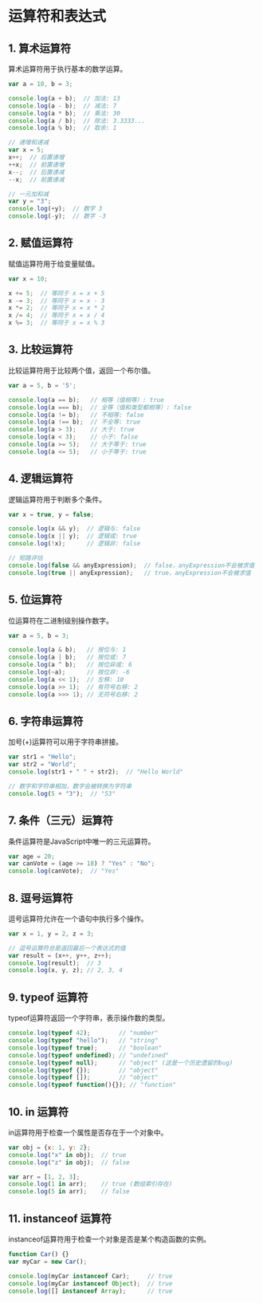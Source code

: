 # 运算符和表达式

## 1. 算术运算符

算术运算符用于执行基本的数学运算。

```javascript
var a = 10, b = 3;

console.log(a + b);  // 加法: 13
console.log(a - b);  // 减法: 7
console.log(a * b);  // 乘法: 30
console.log(a / b);  // 除法: 3.3333...
console.log(a % b);  // 取余: 1

// 递增和递减
var x = 5;
x++;  // 后置递增
++x;  // 前置递增
x--;  // 后置递减
--x;  // 前置递减

// 一元加和减
var y = "3";
console.log(+y);  // 数字 3
console.log(-y);  // 数字 -3
```

## 2. 赋值运算符

赋值运算符用于给变量赋值。

```javascript
var x = 10;

x += 5;  // 等同于 x = x + 5
x -= 3;  // 等同于 x = x - 3
x *= 2;  // 等同于 x = x * 2
x /= 4;  // 等同于 x = x / 4
x %= 3;  // 等同于 x = x % 3
```

## 3. 比较运算符

比较运算符用于比较两个值，返回一个布尔值。

```javascript
var a = 5, b = '5';

console.log(a == b);   // 相等（值相等）: true
console.log(a === b);  // 全等（值和类型都相等）: false
console.log(a != b);   // 不相等: false
console.log(a !== b);  // 不全等: true
console.log(a > 3);    // 大于: true
console.log(a < 3);    // 小于: false
console.log(a >= 5);   // 大于等于: true
console.log(a <= 5);   // 小于等于: true
```

## 4. 逻辑运算符

逻辑运算符用于判断多个条件。

```javascript
var x = true, y = false;

console.log(x && y);  // 逻辑与: false
console.log(x || y);  // 逻辑或: true
console.log(!x);      // 逻辑非: false

// 短路评估
console.log(false && anyExpression);  // false，anyExpression不会被求值
console.log(true || anyExpression);   // true，anyExpression不会被求值
```

## 5. 位运算符

位运算符在二进制级别操作数字。

```javascript
var a = 5, b = 3;

console.log(a & b);   // 按位与: 1
console.log(a | b);   // 按位或: 7
console.log(a ^ b);   // 按位异或: 6
console.log(~a);      // 按位非: -6
console.log(a << 1);  // 左移: 10
console.log(a >> 1);  // 有符号右移: 2
console.log(a >>> 1); // 无符号右移: 2
```

## 6. 字符串运算符

加号(+)运算符可以用于字符串拼接。

```javascript
var str1 = "Hello";
var str2 = "World";
console.log(str1 + " " + str2);  // "Hello World"

// 数字和字符串相加，数字会被转换为字符串
console.log(5 + "3");  // "53"
```

## 7. 条件（三元）运算符

条件运算符是JavaScript中唯一的三元运算符。

```javascript
var age = 20;
var canVote = (age >= 18) ? "Yes" : "No";
console.log(canVote);  // "Yes"
```

## 8. 逗号运算符

逗号运算符允许在一个语句中执行多个操作。

```javascript
var x = 1, y = 2, z = 3;

// 逗号运算符总是返回最后一个表达式的值
var result = (x++, y++, z++);
console.log(result);  // 3
console.log(x, y, z); // 2, 3, 4
```

## 9. typeof 运算符

typeof运算符返回一个字符串，表示操作数的类型。

```javascript
console.log(typeof 42);        // "number"
console.log(typeof "hello");   // "string"
console.log(typeof true);      // "boolean"
console.log(typeof undefined); // "undefined"
console.log(typeof null);      // "object" (这是一个历史遗留的bug)
console.log(typeof {});        // "object"
console.log(typeof []);        // "object"
console.log(typeof function(){}); // "function"
```

## 10. in 运算符

in运算符用于检查一个属性是否存在于一个对象中。

```javascript
var obj = {x: 1, y: 2};
console.log("x" in obj);  // true
console.log("z" in obj);  // false

var arr = [1, 2, 3];
console.log(1 in arr);    // true (数组索引存在)
console.log(5 in arr);    // false
```

## 11. instanceof 运算符

instanceof运算符用于检查一个对象是否是某个构造函数的实例。

```javascript
function Car() {}
var myCar = new Car();

console.log(myCar instanceof Car);     // true
console.log(myCar instanceof Object);  // true
console.log([] instanceof Array);      // true
```

